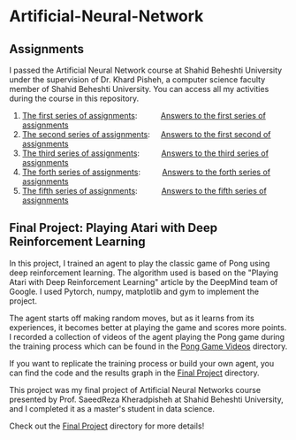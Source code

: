 # Artificial-Neural-Network

## Assignments
I passed the Artificial Neural Network course at Shahid Beheshti University under the supervision of Dr. Khard Pisheh, a computer science faculty member of Shahid Beheshti University. You can access all my activities during the course in this repository.

1. [The first series of assignments](https://github.com/arashsajjadi/Artificial-Neural-Network/blob/main/Assignments/ANN-MA-HW01.pdf):&ensp; &nbsp; &nbsp; &nbsp; &nbsp; [Answers to the first series of assignments](https://github.com/arashsajjadi/Artificial-Neural-Network/blob/main/Assignments/artificial_neural_network_1.pdf)
2. [The second series of assignments](https://github.com/arashsajjadi/Artificial-Neural-Network/blob/main/Assignments/ANN-MS-HW02.pdf): &nbsp; &nbsp; [Answers to the first second of assignments](https://github.com/arashsajjadi/Artificial-Neural-Network/blob/main/Assignments/artificial_neural_network_2.pdf)
3. [The third series of assignments](https://github.com/arashsajjadi/Artificial-Neural-Network/blob/main/Assignments/ANN-MS-HW03.pdf): &nbsp; &nbsp; &nbsp; &nbsp; &nbsp;[Answers to the third series of assignments](https://github.com/arashsajjadi/Artificial-Neural-Network/blob/main/Assignments/artificial_neural_network_3.pdf)
4. [The forth series of assignments](https://github.com/arashsajjadi/Artificial-Neural-Network/blob/main/Assignments/ANN-MS-HW04.pdf): &nbsp; &nbsp; &nbsp; &nbsp; &nbsp;[Answers to the forth series of assignments](https://github.com/arashsajjadi/Artificial-Neural-Network/blob/main/Assignments/artificial_neural_network_4.pdf)
5. [The fifth series of assignments](https://github.com/arashsajjadi/Artificial-Neural-Network/blob/main/Assignments/ANN-MS-HW05.pdf): &nbsp; &nbsp; &nbsp; &nbsp; &nbsp; [Answers to the fifth series of assignments](https://github.com/arashsajjadi/Artificial-Neural-Network/blob/main/Assignments/artificial_neural_network_5.pdf)



## Final Project: Playing Atari with Deep Reinforcement Learning

In this project, I trained an agent to play the classic game of Pong using deep reinforcement learning. The algorithm used is based on the "Playing Atari with Deep Reinforcement Learning" article by the DeepMind team of Google. I used Pytorch, numpy, matplotlib and gym to implement the project.

The agent starts off making random moves, but as it learns from its experiences, it becomes better at playing the game and scores more points. I recorded a collection of videos of the agent playing the Pong game during the training process which can be found in the [Pong Game Videos](https://github.com/arashsajjadi/Artificial-Neural-Network/tree/main/Final%20Project/PongVideos) directory.

If you want to replicate the training process or build your own agent, you can find the code and the results graph in the [Final Project](https://github.com/arashsajjadi/Artificial-Neural-Network/tree/main/Final%20Project) directory.

This project was my final project of Artificial Neural Networks course presented by Prof. SaeedReza Kheradpisheh at Shahid Beheshti University, and I completed it as a master's student in data science.

Check out the [Final Project](https://github.com/arashsajjadi/Artificial-Neural-Network/tree/main/Final%20Project) directory for more details!
  
